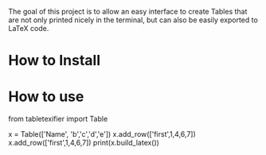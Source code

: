 The goal of this project is to allow an easy interface to create Tables that are not only printed nicely in the terminal, but can
also be easily exported to LaTeX code.


# How to Install




# How to use

from tabletexifier import Table

x = Table(['Name', 'b','c','d','e']) 
x.add_row(['first',1,4,6,7])
x.add_row(['first',1,4,6,7])
print(x.build_latex())
